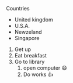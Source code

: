 Countries
- United kingdom
- U.S.A.
- Newzeland
- Singapore

1. Get up
2. Eat breakfast
3. Go to library
    1. open computer 😄
    2. Do works 👍
